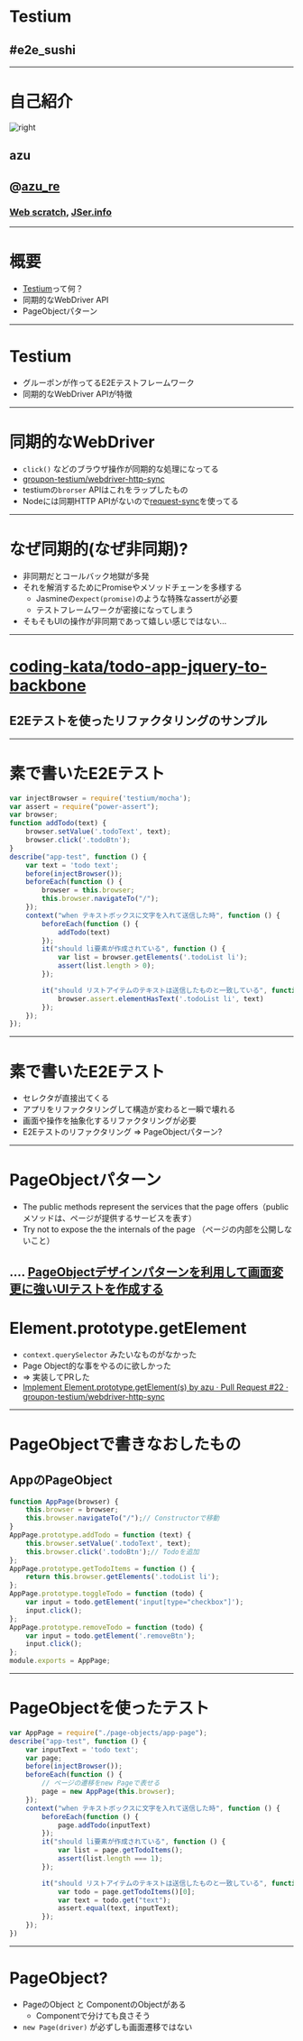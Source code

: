 # Testium

## #e2e_sushi

----


# 自己紹介

![right](https://github.com/azu/slide/raw/master/offline_study/simple320_320.png)

## azu
## @[azu_re](https://twitter.com/azu_re)
###  [Web scratch], [JSer.info]


[Web scratch]: http://efcl.info/ "Web scratch"
[JSer.info]: http://jser.info/ "JSer.info"

----
# 概要

- [Testium](https://github.com/groupon-testium/testium "Testium")って何？
- 同期的なWebDriver API
- PageObjectパターン

----

# Testium

- グルーポンが作ってるE2Eテストフレームワーク
- 同期的なWebDriver APIが特徴

----

# 同期的なWebDriver

- `click()` などのブラウザ操作が同期的な処理になってる
- [groupon-testium/webdriver-http-sync](https://github.com/groupon-testium/webdriver-http-sync "groupon-testium/webdriver-http-sync")
- testiumの`brorser` APIはこれをラップしたもの
- Nodeには同期HTTP APIがないので[request-sync](https://www.npmjs.com/package/request-sync "request-sync")を使ってる

----

# なぜ同期的(なぜ非同期)?

- 非同期だとコールバック地獄が多発
- それを解消するためにPromiseやメソッドチェーンを多様する
	- Jasmineの`expect(promise)`のような特殊なassertが必要
	- テストフレームワークが密接になってしまう
- そもそもUIの操作が非同期であって嬉しい感じではない...

-----

# [coding-kata/todo-app-jquery-to-backbone](https://github.com/coding-kata/todo-app-jquery-to-backbone/ "coding-kata/todo-app-jquery-to-backbone")

## E2Eテストを使ったリファクタリングのサンプル

----

# 素で書いたE2Eテスト

```js
var injectBrowser = require('testium/mocha');
var assert = require("power-assert");
var browser;
function addTodo(text) {
    browser.setValue('.todoText', text);
    browser.click('.todoBtn');
}
describe("app-test", function () {
    var text = 'todo text';
    before(injectBrowser());
    beforeEach(function () {
        browser = this.browser;
        this.browser.navigateTo("/");
    });
    context("when テキストボックスに文字を入れて送信した時", function () {
        beforeEach(function () {
            addTodo(text)
        });
        it("should li要素が作成されている", function () {
            var list = browser.getElements('.todoList li');
            assert(list.length > 0);
        });

        it("should リストアイテムのテキストは送信したものと一致している", function () {
            browser.assert.elementHasText('.todoList li', text)
        });
    });
});
```

----

# 素で書いたE2Eテスト

- セレクタが直接出てくる
- アプリをリファクタリングして構造が変わると一瞬で壊れる
- 画面や操作を抽象化するリファクタリングが必要
- E2Eテストのリファクタリング => PageObjectパターン?

----

# PageObjectパターン

- The public methods represent the services that the page offers（publicメソッドは、ページが提供するサービスを表す）
- Try not to expose the the internals of the page （ページの内部を公開しないこと）

....  [PageObjectデザインパターンを利用して画面変更に強いUIテストを作成する](http://softwaretest.jp/labo/tech/labo-292/ "PageObjectデザインパターンを利用して画面変更に強いUIテストを作成する│ソフトウェアテストラボ｜アプリテスト｜スマートフォンテスト｜株式会社シフト")
----

# Element.prototype.getElement

- `context.querySelector` みたいなものがなかった
- Page Object的な事をやるのに欲しかった
- => 実装してPRした
- [Implement Element.prototype.getElement(s) by azu · Pull Request #22 · groupon-testium/webdriver-http-sync](https://github.com/groupon-testium/webdriver-http-sync/pull/22 "Implement Element.prototype.getElement(s) by azu · Pull Request #22 · groupon-testium/webdriver-http-sync")

----

# PageObjectで書きなおしたもの

## AppのPageObject

```js
function AppPage(browser) {
    this.browser = browser;
    this.browser.navigateTo("/");// Constructorで移動
}
AppPage.prototype.addTodo = function (text) {
    this.browser.setValue('.todoText', text);
    this.browser.click('.todoBtn');// Todoを追加
};
AppPage.prototype.getTodoItems = function () {
    return this.browser.getElements('.todoList li');
};
AppPage.prototype.toggleTodo = function (todo) {
    var input = todo.getElement('input[type="checkbox"]');
    input.click();
};
AppPage.prototype.removeTodo = function (todo) {
    var input = todo.getElement('.removeBtn');
    input.click();
};
module.exports = AppPage;
```

-----

# PageObjectを使ったテスト

```js
var AppPage = require("./page-objects/app-page");
describe("app-test", function () {
    var inputText = 'todo text';
    var page;
    before(injectBrowser());
    beforeEach(function () {
    	// ページの遷移をnew Pageで表せる
        page = new AppPage(this.browser);
    });
    context("when テキストボックスに文字を入れて送信した時", function () {
        beforeEach(function () {
            page.addTodo(inputText)
        });
        it("should li要素が作成されている", function () {
            var list = page.getTodoItems();
            assert(list.length === 1);
        });

        it("should リストアイテムのテキストは送信したものと一致している", function () {
            var todo = page.getTodoItems()[0];
            var text = todo.get("text");
            assert.equal(text, inputText);
        });
    });
})
```

----

# PageObject?

- PageのObject と ComponentのObjectがある
	- Componentで分けても良さそう
- `new Page(driver)` が必ずしも画面遷移ではない